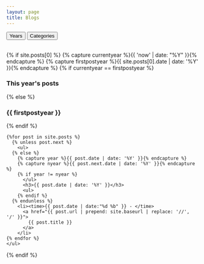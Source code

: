 ```yaml
---
layout: page
title: Blogs
---
```


<section>
      <div class="dropdown btn-group">
       <form>
          <button class="btn btn-categories btn-xs" type="submit" formaction="{{ "/archive" | prepend: site.baseurl | replace: '//', '/' }}">Years</button>
          <button class="btn btn-categories btn-xs" type="submit" formaction="{{ "/posts-by-categories/" | prepend: site.baseurl | replace: '//', '/' }}">Categories</button>
      </form>
      </div><br>
  {% if site.posts[0] %}
    {% capture currentyear %}{{ 'now' | date: "%Y" }}{% endcapture %}
    {% capture firstpostyear %}{{ site.posts[0].date | date: '%Y' }}{% endcapture %}
    {% if currentyear == firstpostyear %}
        <h3>This year's posts</h3>
    {% else %}  
        <h3>{{ firstpostyear }}</h3>
    {% endif %}

    {%for post in site.posts %}
      {% unless post.next %}
        <ul>
      {% else %}
        {% capture year %}{{ post.date | date: '%Y' }}{% endcapture %}
        {% capture nyear %}{{ post.next.date | date: '%Y' }}{% endcapture %}
        {% if year != nyear %}
          </ul>
          <h3>{{ post.date | date: '%Y' }}</h3>
          <ul>
        {% endif %}
      {% endunless %}
        <li><time>{{ post.date | date:"%d %b" }} - </time>
          <a href="{{ post.url | prepend: site.baseurl | replace: '//', '/' }}">
            {{ post.title }}
          </a>
        </li>
    {% endfor %}
    </ul>

  {% endif %}
</section>